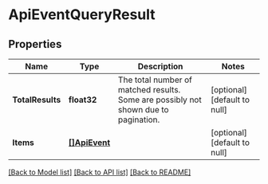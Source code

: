 # ApiEventQueryResult

## Properties
Name | Type | Description | Notes
------------ | ------------- | ------------- | -------------
**TotalResults** | **float32** | The total number of matched results. Some are possibly not shown due to pagination. | [optional] [default to null]
**Items** | [**[]ApiEvent**](ApiEvent.md) |  | [optional] [default to null]

[[Back to Model list]](../README.md#documentation-for-models) [[Back to API list]](../README.md#documentation-for-api-endpoints) [[Back to README]](../README.md)


